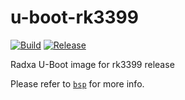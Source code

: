 # u-boot-rk3399

[![Build](https://github.com/radxa-pkg/u-boot-rk3399/actions/workflows/build.yml/badge.svg)](https://github.com/radxa-pkg/u-boot-rk3399/actions/workflows/build.yml) [![Release](https://github.com/radxa-pkg/u-boot-rk3399/actions/workflows/release.yml/badge.svg)](https://github.com/radxa-pkg/u-boot-rk3399/actions/workflows/release.yml)

Radxa U-Boot image for rk3399 release

Please refer to [`bsp`](https://github.com/radxa-repo/bsp/) for more info.
